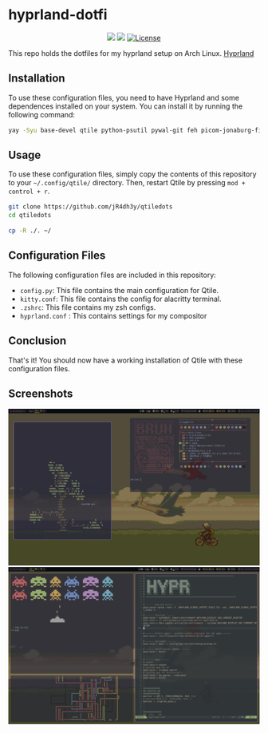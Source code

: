 # hyprland-dotfi


<div  align="center">
  
![](https://img.shields.io/github/stars/jR4dh3y/qtiledots?style=for-the-badge&logo=starship&color=83c5be&logoColor=D9E0EE&labelColor=252733)
![](https://img.shields.io/github/last-commit/jR4dh3y/qtiledots?&style=for-the-badge&color=006d77&logoColor=D9E0EE&labelColor=252733)
<a href="https://github.com/jR4dh3y/qtiledots/blob/main/LICENSE">
<img alt="License" src="https://img.shields.io/github/license/h1tarxeth/Dots?style=for-the-badge&logo=starship&color=1d3557&logoColor=D9E0EE&labelColor=252733" />
</a>
</div>

This repo holds the dotfiles for my hyprland setup on Arch Linux. [Hyprland](https://wiki.hyprland.org/) 

## Installation

To use these configuration files, you need to have Hyprland and some dependences installed on your system. You can install it by running the following command:

```bash
yay -Syu base-devel qtile python-psutil pywal-git feh picom-jonaburg-fix dunst zsh playerctl brightnessctl alacritty pfetch thunar rofi ranger cava pulseaudio alsa-utils neovim vim git ly google-chrome xrander network-manager-applet pavucontrol --noconfirm --needed
```


## Usage

To use these configuration files, simply copy the contents of this repository to your `~/.config/qtile/` directory. Then, restart Qtile by pressing `mod + control + r`.

```bash
git clone https://github.com/jR4dh3y/qtiledots 
cd qtiledots
```

```bash
cp -R ./. ~/
```

## Configuration Files

The following configuration files are included in this repository:

- `config.py`: This file contains the main configuration for Qtile.
- `kitty.conf`: This file contains the config for alacritty terminal.
- `.zshrc`: This file contains my zsh configs.
- `hyprland.conf` : This contains settings for my compositor 

## Conclusion

That's it! You should now have a working installation of Qtile with these configuration files.

## Screenshots
![Screenshot](wal/nfscreen.png)
![Screenshot](wal/page1.png)
